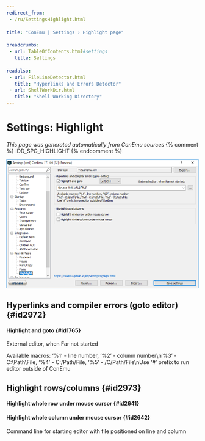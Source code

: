 ```yaml
---
redirect_from:
 - /ru/SettingsHighlight.html

title: "ConEmu | Settings › Highlight page"

breadcrumbs:
 - url: TableOfContents.html#settings
   title: Settings

readalso:
 - url: FileLineDetector.html
   title: "Hyperlinks and Errors Detector"
 - url: ShellWorkDir.html
   title: "Shell Working Directory"
---
```


# Settings: Highlight

*This page was generated automatically from ConEmu sources*
{% comment %} IDD_SPG_HIGHLIGHT {% endcomment %}

![ConEmu Settings: Highlight](/img/Settings-Highlight.png)



## Hyperlinks and compiler errors (goto editor)  {#id2972}

#### Highlight and goto  {#id1765}


External editor, when Far not started





Available macros: ‘%1’ - line number, ‘%2’ - column number\n‘%3’ - C:\\Path\\File, ‘%4’ - C:/Path/File, ‘%5’ - /C/Path/File\nUse ‘#’ prefix to run editor outside of ConEmu



## Highlight rows/columns  {#id2973}

#### Highlight whole row under mouse cursor  {#id2641}


#### Highlight whole column under mouse cursor  {#id2642}




Command line for starting editor with file positioned on line and column

